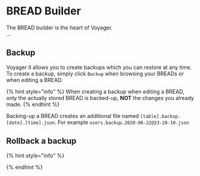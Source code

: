 # BREAD Builder

The BREAD builder is the heart of Voyager.  
...


## Backup
Voyager II allows you to create backups which you can restore at any time.  
To create a backup, simply click `Backup` when browsing your BREADs or when editing a BREAD.

{% hint style="info" %}
When creating a backup when editing a BREAD, only the actually stored BREAD is backed-up, **NOT** the changes you already made.
{% endhint %}

Backing-up a BREAD creates an additional file named `[table].backup.[date].[time].json`. 
For example `users.backup.2020-06-22@23-28-10.json`


## Rollback a backup

{% hint style="info" %}

{% endhint %}